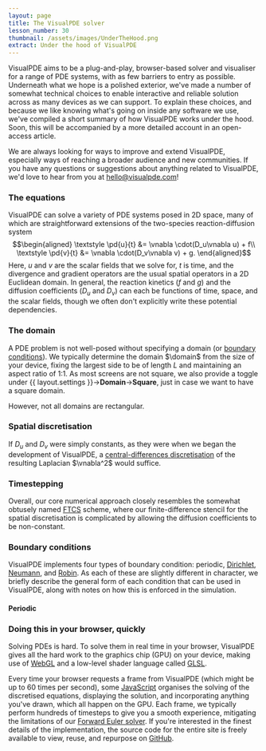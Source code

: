 ```yaml
---
layout: page
title: The VisualPDE solver
lesson_number: 30
thumbnail: /assets/images/UnderTheHood.png
extract: Under the hood of VisualPDE
---
```


VisualPDE aims to be a plug-and-play, browser-based solver and visualiser for a range of PDE systems, with as few barriers to entry as possible. Underneath what we hope is a polished exterior, we've made a number of somewhat technical choices to enable interactive and reliable solution across as many devices as we can support. To explain these choices, and because we like knowing what's going on inside any software we use, we've compiled a short summary of how VisualPDE works under the hood. Soon, this will be accompanied by a more detailed account in an open-access article.

We are always looking for ways to improve and extend VisualPDE, especially ways of reaching a broader audience and new communities. If you have any questions or suggestions about anything related to VisualPDE, we'd love to hear from you at [hello@visualpde.com](mailto:hello@visualpde.com)!

### The equations <a id='equations'>
VisualPDE can solve a variety of PDE systems posed in 2D space, many of which are straightforward extensions of the two-species reaction-diffusion system
$$\begin{aligned}
    \textstyle \pd{u}{t} &= \vnabla \cdot(D_u\vnabla u) + f\\
    \textstyle \pd{v}{t} &= \vnabla \cdot(D_v\vnabla v) + g.
\end{aligned}$$
Here, $u$ and $v$ are the scalar fields that we solve for, $t$ is time, and the divergence and gradient operators are the usual spatial operators in a 2D Euclidean domain. In general, the reaction kinetics ($f$ and $g$) and the diffusion coefficients ($D_u$ and $D_v$) can each be functions of time, space, and the scalar fields, though we often don't explicitly write these potential dependencies.

### The domain <a id='domain'>
A PDE problem is not well-posed without specifying a domain (or [boundary conditions](#boundary-conditions)). We typically determine the domain $\domain$ from the size of your device, fixing the largest side to be of length $L$ and maintaining an aspect ratio of 1:1. As most screens are not square, we also provide a toggle under {{ layout.settings }}→**Domain**→**Square**, just in case we want to have a square domain.

However, not all domains are rectangular. 

### Spatial discretisation <a id='spatial-discretisation'>
If $D_u$ and $D_v$ were simply constants, as they were when we began the development of VisualPDE, a [central-differences discretisation](https://en.wikipedia.org/wiki/Discrete_Laplace_operator) of the resulting Laplacian $\vnabla^2$ would suffice.

### Timestepping <a id='timestepping'>

Overall, our core numerical approach closely resembles the somewhat obtusely named [FTCS](https://en.wikipedia.org/wiki/FTCS_scheme) scheme, where our finite-difference stencil for the spatial discretisation is complicated by allowing the diffusion coefficients to be non-constant.

### Boundary conditions <a id='boundary-conditions'>
VisualPDE implements four types of boundary condition: periodic, [Dirichlet](https://en.wikipedia.org/wiki/Dirichlet_boundary_condition), [Neumann](https://en.wikipedia.org/wiki/Neumann_boundary_condition), and [Robin](https://en.wikipedia.org/wiki/Robin_boundary_condition). As each of these are slightly different in character, we briefly describe the general form of each condition that can be used in VisualPDE, along with notes on how this is enforced in the simulation.

#### Periodic


<!-- For those conditions that involve spatial derivatives (Neumann and Robin), we make use of **ghost nodes** in our discretisation to enforce the boundary conditions. For instance, enforcing the exemplar Neumann condition stated above at the left-most $x$ boundary is achieved in practice by taking $u(-\dx,y) = u(\dx,y)$ in the spatial finite difference operator described [above](#spatial-discretisation). -->

### Doing this in your browser, quickly <a id='browser'>
Solving PDEs is hard. To solve them in real time in your browser, VisualPDE gives all the hard work to the graphics chip (GPU) on your device, making use of [WebGL](https://en.wikipedia.org/wiki/WebGL) and a low-level shader language called [GLSL](https://en.wikipedia.org/wiki/OpenGL_Shading_Language).

Every time your browser requests a frame from VisualPDE (which might be up to 60 times per second), some [JavaScript](https://en.wikipedia.org/wiki/JavaScript) organises the solving of the discretised equations, displaying the solution, and incorporating anything you've drawn, which all happen on the GPU. Each frame, we typically perform hundreds of timesteps to give you a smooth experience, mitigating the limitations of our [Forward Euler solver](#timestepping). If you're interested in the finest details of the implementation, the source code for the entire site is freely available to view, reuse, and repurpose on [GitHub](https://github.com/Pecnut/visual-pde).